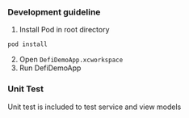 ### Development guideline
1. Install Pod in root directory
```
pod install
```

2. Open `DefiDemoApp.xcworkspace`
3. Run DefiDemoApp

### Unit Test
Unit test is included to test service and view models
